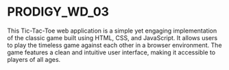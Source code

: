 # PRODIGY_WD_03
This Tic-Tac-Toe web application is a simple yet engaging implementation of the classic game built using HTML, CSS, and JavaScript. It allows users to play the timeless game against each other in a browser environment. The game features a clean and intuitive user interface, making it accessible to players of all ages.
